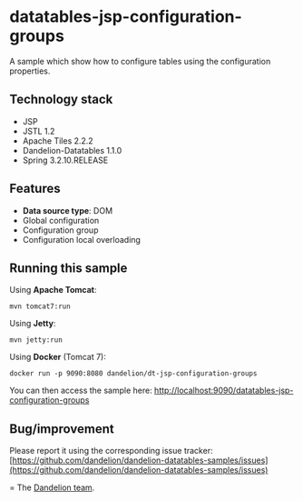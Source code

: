 datatables-jsp-configuration-groups
=================================================================

A sample which show how to configure tables using the configuration properties.

## Technology stack

 - JSP 
 - JSTL 1.2
 - Apache Tiles 2.2.2
 - Dandelion-Datatables 1.1.0
 - Spring 3.2.10.RELEASE

## Features
		
 - __Data source type__: DOM
 - Global configuration
 - Configuration group
 - Configuration local overloading

## Running this sample

Using __Apache Tomcat__:

    mvn tomcat7:run

Using __Jetty__:

    mvn jetty:run

Using __Docker__ (Tomcat 7):

    docker run -p 9090:8080 dandelion/dt-jsp-configuration-groups


You can then access the sample here: [http://localhost:9090/datatables-jsp-configuration-groups](http://localhost:9090/datatables-jsp-configuration-groups)

## Bug/improvement

Please report it using the corresponding issue tracker: [https://github.com/dandelion/dandelion-datatables-samples/issues](https://github.com/dandelion/dandelion-datatables-samples/issues)

=
The [Dandelion team](http://dandelion.github.io/team/).